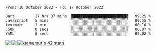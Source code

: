 <!--START_SECTION:waka-->

```text
From: 10 October 2022 - To: 17 October 2022

Dart         17 hrs 37 mins  ████████████████████████▓   99.25 %
JavaScript   5 mins          ░░░░░░░░░░░░░░░░░░░░░░░░░   00.55 %
textmate     1 min           ░░░░░░░░░░░░░░░░░░░░░░░░░   00.10 %
JSON         0 secs          ░░░░░░░░░░░░░░░░░░░░░░░░░   00.07 %
YAML         0 secs          ░░░░░░░░░░░░░░░░░░░░░░░░░   00.02 %
```

<!--END_SECTION:waka-->
<a href="https://github.com/anuraghazra/github-readme-stats">
  <img align="left" src="https://github-readme-stats.vercel.app/api?username=Tanesan&count_private=true&show_icons=true" />
<img align="left" src="https://github-readme-stats.vercel.app/api/top-langs/?username=Tanesan" />
</a>

[![ktanemur's 42 stats](https://badge42.vercel.app/api/v2/cl1wslf6s002109l771rng2w8/stats?cursusId=21&coalitionId=62)](https://github.com/JaeSeoKim/badge42)
